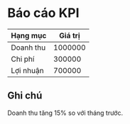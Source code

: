 # Báo cáo KPI

| Hạng mục | Giá trị |
|----------|---------|
| Doanh thu | 1000000 |
| Chi phí   | 300000 |
| Lợi nhuận | 700000 |

## Ghi chú
Doanh thu tăng 15% so với tháng trước.
